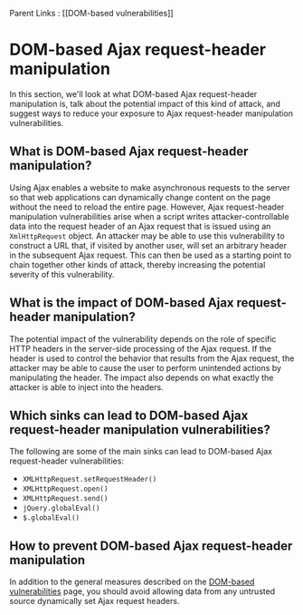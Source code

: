 Parent Links : [[DOM-based vulnerabilities]]

# DOM-based Ajax request-header manipulation

In this section, we'll look at what DOM-based Ajax request-header manipulation is, talk about the potential impact of this kind of attack, and suggest ways to reduce your exposure to Ajax request-header manipulation vulnerabilities.

## What is DOM-based Ajax request-header manipulation?

Using Ajax enables a website to make asynchronous requests to the server so that web applications can dynamically change content on the page without the need to reload the entire page. However, Ajax request-header manipulation vulnerabilities arise when a script writes attacker-controllable data into the request header of an Ajax request that is issued using an `XmlHttpRequest` object. An attacker may be able to use this vulnerability to construct a URL that, if visited by another user, will set an arbitrary header in the subsequent Ajax request. This can then be used as a starting point to chain together other kinds of attack, thereby increasing the potential severity of this vulnerability.

## What is the impact of DOM-based Ajax request-header manipulation?

The potential impact of the vulnerability depends on the role of specific HTTP headers in the server-side processing of the Ajax request. If the header is used to control the behavior that results from the Ajax request, the attacker may be able to cause the user to perform unintended actions by manipulating the header. The impact also depends on what exactly the attacker is able to inject into the headers.

## Which sinks can lead to DOM-based Ajax request-header manipulation vulnerabilities?

The following are some of the main sinks can lead to DOM-based Ajax request-header vulnerabilities:

- `XMLHttpRequest.setRequestHeader()`  
- `XMLHttpRequest.open()`  
- `XMLHttpRequest.send()`  
- `jQuery.globalEval()`  
- `$.globalEval()`

## How to prevent DOM-based Ajax request-header manipulation

In addition to the general measures described on the [DOM-based vulnerabilities](https://portswigger.net/web-security/dom-based) page, you should avoid allowing data from any untrusted source dynamically set Ajax request headers.
